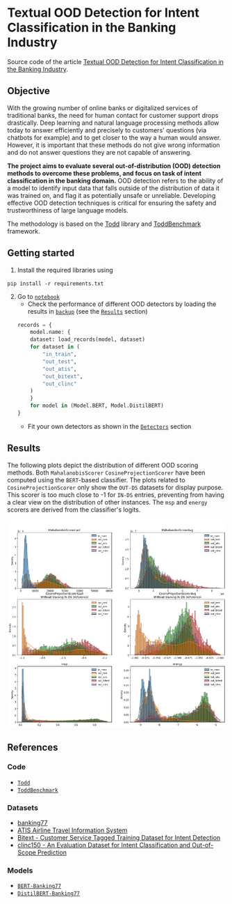 # Textual OOD Detection for Intent Classification in the Banking Industry

Source code of the article [Textual OOD Detection for Intent Classification in the Banking Industry](https://openreview.net/forum?id=803CoFeh48k).

## Objective

With the growing number of online banks or digitalized services of traditional banks, the need for human contact for customer support drops drastically. Deep learning and natural language processing methods allow today to answer efficiently and precisely to customers' questions (via chatbots for example) and to get closer to the way a human would answer. However, it is important that these methods do not give wrong information and do not answer questions they are not capable of answering. 

**The project aims to evaluate several out-of-distribution (OOD) detection methods to overcome these problems, and focus on task of intent classification in the banking domain.** OOD detection refers to the ability of a model to identify input data that falls outside of the distribution of data it was trained on, and flag it as potentially unsafe or unreliable. Developing effective OOD detection techniques is critical for ensuring the safety and trustworthiness of large language models. 

The methodology is based on the [Todd](https://github.com/icannos/Todd) library and [ToddBenchmark](https://github.com/icannos/ToddBenchmark) framework. 

## Getting started

1. Install the required libraries using
```
pip install -r requirements.txt
```

2. Go to [`notebook`](notebook.ipynb)
    - Check the performance of different OOD detectors by loading the results in [`backup`](backup) (see the [`Results`]((notebook.ipynb)) section)
    ```python 
    records = {
        model.name: {
        dataset: load_records(model, dataset)
        for dataset in (
            "in_train", 
            "out_test", 
            "out_atis", 
            "out_bitext", 
            "out_clinc"
        )
        }
        for model in (Model.BERT, Model.DistilBERT)
    }
    ```
    - Fit your own detectors as shown in the [`Detectors`]((notebook.ipynb)) section 

## Results

The following plots depict the distribution of different OOD scoring methods. Both `MahalanobisScorer` `CosineProjectionScorer` have been computed using the `BERT`-based classifier. The plots related to `CosineProjectionScorer` only show the `OUT-DS` datasets for display purpose. This scorer is too much close to -1 for `IN-DS` entries, preventing from having a clear view on the distribution of other instances. The `msp` and `energy` scorers are derived from the classifier's logits. 

![](imgs/distrib_bert_all_datasets.png)

## References

### Code

- [`Todd`](https://github.com/icannos/Todd)
- [`ToddBenchmark`](https://github.com/icannos/ToddBenchmark)

### Datasets

- [banking77](https://huggingface.co/datasets/banking77)
- [ATIS Airline Travel Information System](https://www.kaggle.com/datasets/hassanamin/atis-airlinetravelinformationsystem) 
- [Bitext - Customer Service Tagged Training Dataset for Intent Detection](https://github.com/bitext/customer-support-intent-detection-training-dataset)
- [clinc150 - An Evaluation Dataset for Intent Classification and Out-of-Scope Prediction](https://github.com/clinc/oos-eval)

### Models

- [`BERT-Banking77`](https://huggingface.co/philschmid/BERT-Banking77) 
- [`DistilBERT-Banking77`](https://huggingface.co/philschmid/DistilBERT-Banking77)